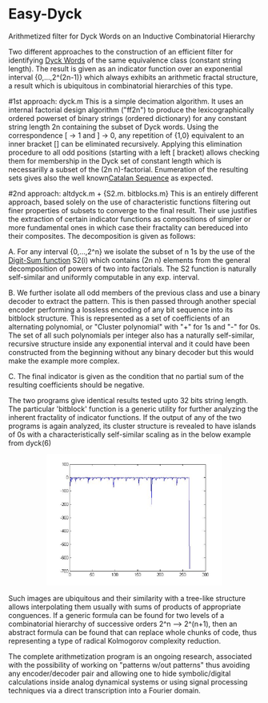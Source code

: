 # Easy-Dyck
Arithmetized filter for Dyck Words on an Inductive Combinatorial Hierarchy

Two different approaches to the construction of an efficient filter for identifying 
<a href="https://en.wikipedia.org/wiki/Dyck_language">Dyck Words</A> of the same equivalence class (constant string length).
The result is given as an indicator function over an exponential interval {0,...,2^(2n-1)} which always exhibits an arithmetic
fractal structure, a result which is ubiquitous in combinatorial hierarchies of this type.

#1st approach: dyck.m
This is a simple decimation algorithm. It uses an internal factorial design algorithm ("ff2n") to produce the lexicographically
ordered powerset of binary strings (ordered dictionary) for any constant string length 2n containing the subset of Dyck words. 
Using the correspondence [ -> 1 and ] -> 0, any repetition of {1,0} equivalent to an inner bracket [] can be eliminated recursively. Applying this elimination procedure to all odd positions (starting with a left [ bracket) allows checking them for
membership in the Dyck set of constant length which is necessarilly a subset of the (2n n)-factorial. Enumeration of the resulting sets gives also the well known<a href="http://mathworld.wolfram.com/CatalanNumber.html">Catalan Sequence</a> as expected.

#2nd approach: altdyck.m + {S2.m. bitblocks.m}
This is an entirely different approach, based solely on the use of characteristic functions filtering out finer properties of subsets to converge to the final result. Their use justifies the extraction of certain indicator functions as compositions of
simpler or more fundamental ones in which case their fractality can bereduced into their composites. The decomposition is given
as follows:

A. For any interval {0,...,2^n} we isolate the subset of n 1s by the use of the <a href="http://mathworld.wolfram.com/DigitSum.html">Digit-Sum function</a> S2(i) which contains (2n n) elements from the general decomposition of powers of two into factorials. The S2 function is naturally self-similar and uniformly computable in any exp. interval.

B. We further isolate all odd members of the previous class and use a binary decoder to extract the pattern. This is then passed through another special encoder performing a lossless encoding of any bit sequence into its bitblock structure. This is represented as a set of coefficients of an alternating polynomial, or "Cluster polynomial" with "+" for 1s and "-" for 0s. The set of all such polynomials per integer also has a naturally self-similar, recursive structure inside any exponential interval and it could have been constructed from the beginning without any binary decoder but this would make the example more complex.

C. The final indicator is given as the condition that no partial sum of the resulting coefficients should be negative.

The two programs give identical results tested upto 32 bits string length. The particular 'bitblock' function is a generic utility for further analyzing the inherent fractality of indicator functions. If the output of any of the two programs is again analyzed, its cluster structure is revealed to have islands of 0s with a characteristically self-similar scaling as in the below example from dyck(6)
<p align="center">
  <img src="https://github.com/rtheo/Easy-Dyck/blob/master/IDX3-6.jpg" width="350"/>
</p>
Such images are ubiquitous and their similarity with a tree-like structure allows interpolating them usually with sums of products of appropriate conguences. If a generic formula can be found for two levels of a combinatorial hierarchy of successive orders 2^n --> 2^(n+1), then an abstract formula can be found that can replace whole chunks of code, thus representing a type of radical Kolmogorov complexity reduction. 

The complete arithmetization program is an ongoing research, associated with the possibility of working on "patterns w/out patterns" thus avoiding any encoder/decoder pair and allowing one to hide symbolic/digital calculations inside analog dynamical systems or using signal processing techniques via a direct transcription into a Fourier domain.  
